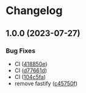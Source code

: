 # Changelog

## 1.0.0 (2023-07-27)


### Bug Fixes

* CI ([418850e](https://github.com/chanceseed-com/kysey-zod-sqlite/commit/418850e3b028f0515a424dedc36f51c26754a4af))
* CI ([d77661d](https://github.com/chanceseed-com/kysey-zod-sqlite/commit/d77661d80eec37d561ea7a7e9fb3bcca0ed78185))
* CI ([104c5fa](https://github.com/chanceseed-com/kysey-zod-sqlite/commit/104c5fa5085dc24caa3aecdc2108ae32a38a7d67))
* remove fastify ([c45750f](https://github.com/chanceseed-com/kysey-zod-sqlite/commit/c45750f8e6cfee400800561c0a20c0d3af798763))
